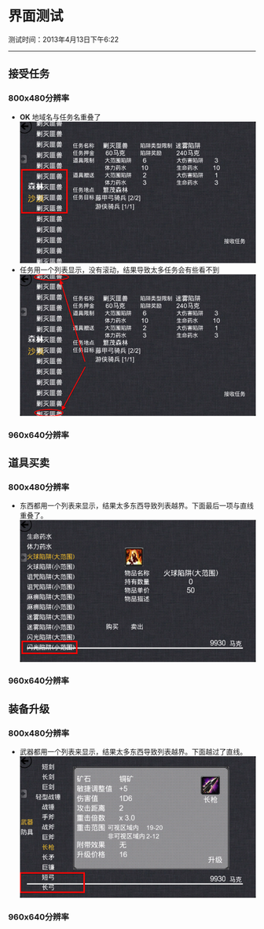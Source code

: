 界面测试
=======

测试时间：2013年4月13日下午6:22

---

## 接受任务 ##

### 800x480分辨率 ###
- **OK** 地域名与任务名重叠了
    ![image](./images/接受任务/1.png)
- 任务用一个列表显示，没有滚动，结果导致太多任务会有些看不到
    ![image](./images/接受任务/2.png)

### 960x640分辨率 ###

## 道具买卖 ##

### 800x480分辨率 ###
- 东西都用一个列表来显示，结果太多东西导致列表越界。下面最后一项与直线重叠了。
    ![image](./images/道具买卖/1.png)

### 960x640分辨率 ###


## 装备升级 ##        

### 800x480分辨率 ###
- 武器都用一个列表来显示，结果太多东西导致列表越界。下面越过了直线。
    ![image](./images/装备升级/1.png)

### 960x640分辨率 ###



